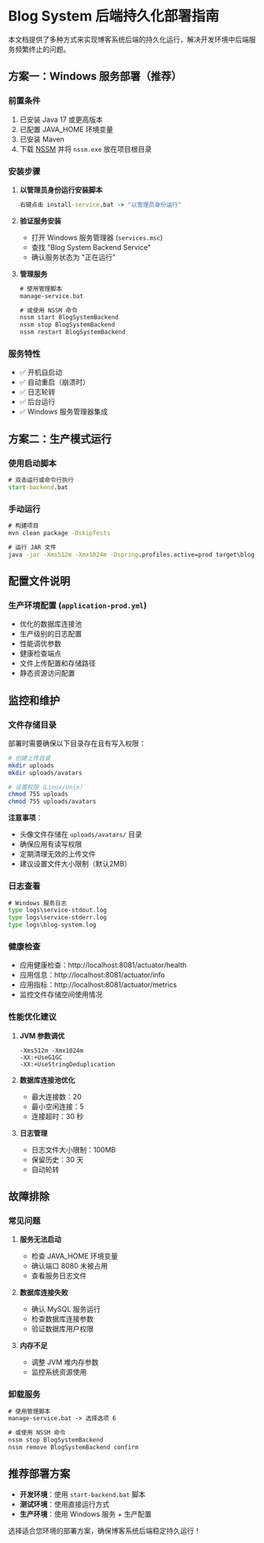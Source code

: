 # Blog System 后端持久化部署指南

本文档提供了多种方式来实现博客系统后端的持久化运行，解决开发环境中后端服务频繁终止的问题。

## 方案一：Windows 服务部署（推荐）

### 前置条件

1. 已安装 Java 17 或更高版本
2. 已配置 JAVA_HOME 环境变量
3. 已安装 Maven
4. 下载 [NSSM](https://nssm.cc/download) 并将 `nssm.exe` 放在项目根目录

### 安装步骤

1. **以管理员身份运行安装脚本**

   ```cmd
   右键点击 install-service.bat -> "以管理员身份运行"
   ```

2. **验证服务安装**

   - 打开 Windows 服务管理器 (`services.msc`)
   - 查找 "Blog System Backend Service"
   - 确认服务状态为 "正在运行"

3. **管理服务**

   ```cmd
   # 使用管理脚本
   manage-service.bat

   # 或使用 NSSM 命令
   nssm start BlogSystemBackend
   nssm stop BlogSystemBackend
   nssm restart BlogSystemBackend
   ```

### 服务特性

- ✅ 开机自启动
- ✅ 自动重启（崩溃时）
- ✅ 日志轮转
- ✅ 后台运行
- ✅ Windows 服务管理器集成

## 方案二：生产模式运行

### 使用启动脚本

```cmd
# 双击运行或命令行执行
start-backend.bat
```

### 手动运行

```cmd
# 构建项目
mvn clean package -DskipTests

# 运行 JAR 文件
java -jar -Xms512m -Xmx1024m -Dspring.profiles.active=prod target\blog-system-0.0.1-SNAPSHOT.jar
```



## 配置文件说明

### 生产环境配置 (`application-prod.yml`)

- 优化的数据库连接池
- 生产级别的日志配置
- 性能调优参数
- 健康检查端点
- 文件上传配置和存储路径
- 静态资源访问配置



## 监控和维护

### 文件存储目录

部署时需要确保以下目录存在且有写入权限：

```bash
# 创建上传目录
mkdir uploads
mkdir uploads/avatars

# 设置权限（Linux/Unix）
chmod 755 uploads
chmod 755 uploads/avatars
```

**注意事项**：
- 头像文件存储在 `uploads/avatars/` 目录
- 确保应用有读写权限
- 定期清理无效的上传文件
- 建议设置文件大小限制（默认2MB）

### 日志查看

```cmd
# Windows 服务日志
type logs\service-stdout.log
type logs\service-stderr.log
type logs\blog-system.log


```

### 健康检查

- 应用健康检查：http://localhost:8081/actuator/health
- 应用信息：http://localhost:8081/actuator/info
- 应用指标：http://localhost:8081/actuator/metrics
- 监控文件存储空间使用情况

### 性能优化建议

1. **JVM 参数调优**

   ```
   -Xms512m -Xmx1024m
   -XX:+UseG1GC
   -XX:+UseStringDeduplication
   ```

2. **数据库连接池优化**

   - 最大连接数：20
   - 最小空闲连接：5
   - 连接超时：30 秒

3. **日志管理**
   - 日志文件大小限制：100MB
   - 保留历史：30 天
   - 自动轮转

## 故障排除

### 常见问题

1. **服务无法启动**

   - 检查 JAVA_HOME 环境变量
   - 确认端口 8080 未被占用
   - 查看服务日志文件

2. **数据库连接失败**

   - 确认 MySQL 服务运行
   - 检查数据库连接参数
   - 验证数据库用户权限

3. **内存不足**
   - 调整 JVM 堆内存参数
   - 监控系统资源使用

### 卸载服务

```cmd
# 使用管理脚本
manage-service.bat -> 选择选项 6

# 或使用 NSSM 命令
nssm stop BlogSystemBackend
nssm remove BlogSystemBackend confirm
```

## 推荐部署方案

- **开发环境**：使用 `start-backend.bat` 脚本
- **测试环境**：使用直接运行方式
- **生产环境**：使用 Windows 服务 + 生产配置

选择适合您环境的部署方案，确保博客系统后端稳定持久运行！
